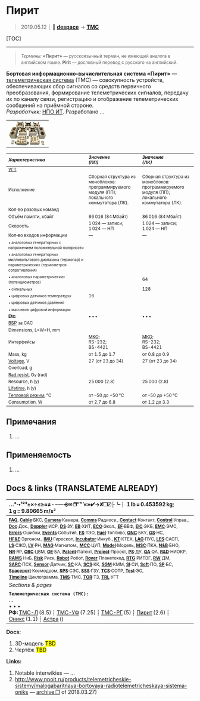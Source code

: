# Пирит
> 2019.05.12 ┊ **🚀 [despace](index.md)** → **[ТМС](tms.md)**

[TOC]

---

> <small>*Термины:* **«Пирит»** — русскоязычный термин, не имеющий аналога в английском языке. **Pirit** — дословный перевод с русского на английский.</small>

**Бортовая информационно‑вычислительная система «Пирит»** — [телеметрическая система](tms.md) (ТМС) — совокупность устройств, обеспечивающих сбор сигналов со средств первичного преобразования, формирование телеметрических сигналов, передачу их по каналу связи, регистрацию и отображение телеметрических сообщений на приёмной стороне.  
*Разработчик:* [НПО ИТ](zz_npoit.md). Разработано  …

||
|:--|
| [![](f/tms/p/pirit_pic1_thumb.jpg)](f/tms/p/pirit_pic1.png)  |

<small>

|*Характеристика*|*Значение<br> (ПП)*|*Значение<br> (ЛК)*|
|:--|:--|:--|
|[УГТ](trl.md)|  |  |
|Исполнение  |Сборная структура из моноблоков:<br> программируемого модуля (ПП);<br> локального коммутатора (ЛК).  |Сборная структура из моноблоков:<br> программируемого модуля (ПП);<br> локального коммутатора (ЛК).  |
|Кол‑во разовых команд  |  |  |
|Объём памяти, кбайт  |  86 016 (84 Мбайт)  | 86 016 (84 Мбайт)  |
|Скорость |  1 024 — записи;<br> 1 024 — НП  | 1 024 — записи;<br> 1 024 — НП  |
|Кол‑во входов информации |—|—|
| <small>• аналоговых генераторных с напряжением положительной полярности</small>  |  |  |
| <small>• аналоговых генераторных милливольтового диапазона (термопар) и параметрических (термометров сопротивления)</small>  |  |  |
| <small>• аналоговых параметрических (потенциометров)</small>  |  |64  |
| <small>• сигнальных</small>  |  |128  |
| <small>• цифровых датчиков температуры</small>  |16  |  |
| <small>• цифровых датчиков давления</small>  |  |  |
| <small>• массивов цифровой информации</small>  |  |  |
|**Etc:**|• • •|• • •|
|[ВБР](rams.md) за САС|   |  |
|Dimensions, L×W×H, mm|   |  |
|Интерфейсы|  [МКО](mil_std_1553b.md);<br> RS-232;<br> BS-4421  | [МКО](mil_std_1553b.md);<br> RS-232;<br> BS-4421  |
|Mass, kg| от 1.5 до 1.7  |от 0.8 до 0.9  |
|[Voltage](voltage.md), V|   27 (от 23 до 34)  | 27 (от 23 до 34)  |
|Overload, g|   |  |
|[Rad.resist](ion_rad.md), Gy (rad)|   |  |
|Resource, h (y)|   25 000 (2.8)  | 25 000 (2.8)  |
|[Lifetime](lifetime.md), h (y)|  |  |
|[Тепловой режим](tcs.md), °C|   от –50 до +50 °C  | от –50 до +50 °C  |
|Consumption, W| от 2.7 до 6.8  |от 1.2 до 3.3  |

</small>



<p style="page-break-after:always"> </p>

## Примечания
   1. …



## Применяемость
   1. …



<p style="page-break-after:always"> </p>

## Docs & links (TRANSLATEME ALREADY)
|…°·•¹²³±×÷≤≥≈≠ ‑ −— ⎆✉ ❐“”’«»✔→✘☐☑├┕┆ 1 lb = 0.453592 kg; 1 g = 9.80665 m/s²|
|:--|
|<small>**[FAQ](faq.md)**, **[Cable](cable.md)**·БКС, **[Camera](camera.md)**·Камера, **[Comms](comms.md)**·Радиосв., **[Contact](contact.md)**·Контакт, **[Control](control.md)**·Управ., **[Doc](doc.md)**·Док., **[Doppler](doppler.md)**·ИСР, **[DS](ds.md)**·ЗУ, **[EB](eb.md)**·ХИТ, **[ECO](ecology.md)**·Экол., **[EF](ef.md)**·ВВФ, **[ElC](elc.md)**·ЭКБ, **[EMC](emc.md)**·ЭМС, **[Errors](error.md)**·Ошибки, **[Events](event.md)**·События, **[FS](fs.md)**·ТЭО, **[Fuel](fuel.md)**·Топливо, **[GNC](gnc.md)**·БКУ, **[GS](scs.md)**·НС, **[HF&E](hfe.md)**·Эргоном., **[IMU](imu.md)**·Гироскоп, **[Incubator](incubator.md)**·Инкуб., **[KT](kt.md)**·КТЕХ, **[LAG](lag.md)**·ПУC, **[LES](les.md)**·САСП, **[LS](ls.md)**·СЖО, **[LV](lv.md)**·РН, **[MAG](mag.md)**·Магнитом., **[MCC](mcc.md)**·ЦУП, **[Model](model.md)**·Модель, **[MSC](sc.md)**·ПКА, **[N&B](nnb.md)**·БНО, **[NR](nr.md)**·ЯР, **[OBC](obc.md)**·ЦВМ, **[OE](oe.md)**·БА, **[Patent](патент.md)**·Патент, **[Project](project.md)**·Проект, **[PS](ps.md)**·ДУ, **[QA](quality.md)**·QA, **[R&D](rnd.md)**·НИОКР, **[RAMS](rams.md)**·НиБ, **[Risk](risk.md)**·Риск, **[Robot](robotics.md)**·Робот, **[Rover](rover.md)**·Планетоход, **[RTG](rtg.md)**·РИТЭГ, **[RW](rw.md)**·ДМ, **[SARC](sarc.md)**·ПСК, **[Sensor](sensor.md)**·Датчик, **[SC](sc.md)**·КА, **[SCS](scs.md)**·КК, **[SGM](sgm.md)**·КММ, **[SI](si.md)**·СИ, **[Soft](soft.md)**·ПО, **[SP](sp.md)**·БС, **[Spaceport](spaceport.md)**·Космодром, **[SPS](sps.md)**·СЭС, **[SSS](sss.md)**·ГЗУ, **[TCS](tcs.md)**·СОТР, **[Test](test.md)**·ЭО, **[Timeline](timeline.md)**·Циклограмма, **[TMS](tms.md)**·ТМС, **[TOR](tor.md)**·ТЗ, **[TRL](trl.md)**·УГТ</small>|
|*Sections & pages*|
|**`Телеметрическая система (ТМС):`**<br> … <br>• • •<br> **РФ:** [ТМС-Л](tms_l.md) (8.5) ┊ [ТМС-УФ](tms_uf.md) (7.25) ┊ [ТМС-РГ](tms_rg.md) (5) ┊ [Пирит](pirit.md) (2.6) ┊ [Оникс](onyx.md) (1.1) ┊ [Астра](astra.md) () |

**Docs:**

   1. 3D-модель <mark>TBD</mark>
   1. Чертёж <mark>TBD</mark>

**Links:**

   1. Notable interwikies — …
   1. <http://www.npoit.ru/products/telemetricheskie-sistemy/malogabaritnaya-bortovaya-radiotelemetricheskaya-sistema-oniks> — [archive ❐](f/tms/p/pirit_npoit_ru.djvu.pdf) of 2018.03.27)

